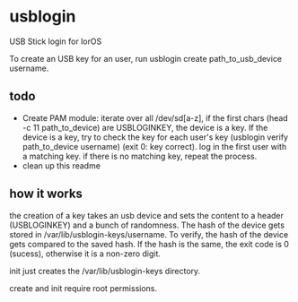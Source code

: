 # usblogin
USB Stick login for lorOS

To create an USB key for an user, run usblogin create path_to_usb_device username.

## todo
- Create PAM module: iterate over all /dev/sd\[a-z\], if the first chars (head -c 11 path_to_device) are USBLOGINKEY, the device is a key. If the device is a key, try to check the key for each user's key (usblogin verify path_to_device username) (exit 0: key correct). log in the first user with a matching key. if there is no matching key, repeat the process.
- clean up this readme

## how it works
the creation of a key takes an usb device and sets the content to a header (USBLOGINKEY) and a bunch of randomness. The hash of the device gets stored in /var/lib/usblogin-keys/username. To verify, the hash of the device gets compared to the saved hash. If the hash is the same, the exit code is 0 (sucess), otherwise it is a non-zero digit.

init just creates the /var/lib/usblogin-keys directory.

create and init require root permissions.

